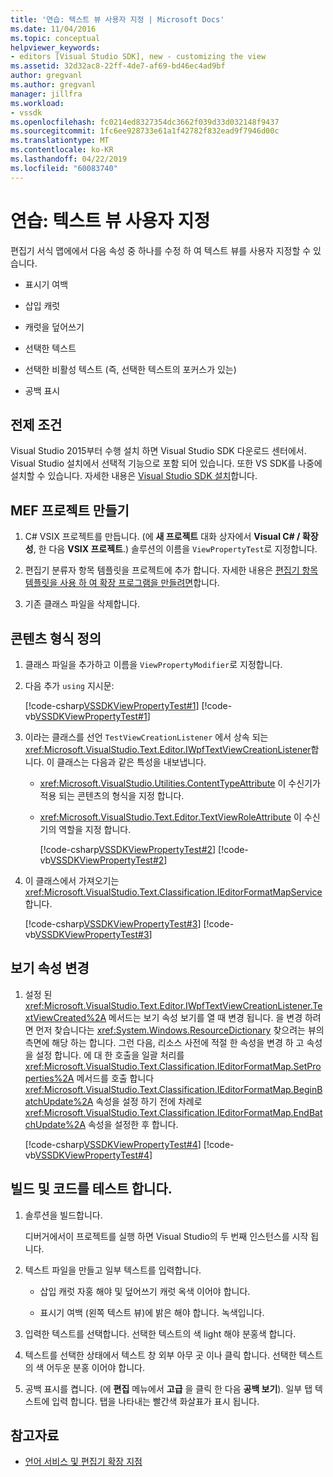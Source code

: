 ```yaml
---
title: '연습: 텍스트 뷰 사용자 지정 | Microsoft Docs'
ms.date: 11/04/2016
ms.topic: conceptual
helpviewer_keywords:
- editors [Visual Studio SDK], new - customizing the view
ms.assetid: 32d32ac8-22ff-4de7-af69-bd46ec4ad9bf
author: gregvanl
ms.author: gregvanl
manager: jillfra
ms.workload:
- vssdk
ms.openlocfilehash: fc0214ed8327354dc3662f039d33d032148f9437
ms.sourcegitcommit: 1fc6ee928733e61a1f42782f832ead9f7946d00c
ms.translationtype: MT
ms.contentlocale: ko-KR
ms.lasthandoff: 04/22/2019
ms.locfileid: "60083740"
---
```

# <a name="walkthrough-customize-the-text-view"></a>연습: 텍스트 뷰 사용자 지정
편집기 서식 맵에에서 다음 속성 중 하나를 수정 하 여 텍스트 뷰를 사용자 지정할 수 있습니다.

- 표시기 여백

- 삽입 캐럿

- 캐럿을 덮어쓰기

- 선택한 텍스트

- 선택한 비활성 텍스트 (즉, 선택한 텍스트의 포커스가 있는)

- 공백 표시

## <a name="prerequisites"></a>전제 조건
 Visual Studio 2015부터 수행 설치 하면 Visual Studio SDK 다운로드 센터에서. Visual Studio 설치에서 선택적 기능으로 포함 되어 있습니다. 또한 VS SDK를 나중에 설치할 수 있습니다. 자세한 내용은 [Visual Studio SDK 설치](../extensibility/installing-the-visual-studio-sdk.md)합니다.

## <a name="create-a-mef-project"></a>MEF 프로젝트 만들기

1. C# VSIX 프로젝트를 만듭니다. (에 **새 프로젝트** 대화 상자에서 **Visual C# / 확장성**, 한 다음 **VSIX 프로젝트**.) 솔루션의 이름을 `ViewPropertyTest`로 지정합니다.

2. 편집기 분류자 항목 템플릿을 프로젝트에 추가 합니다. 자세한 내용은 [편집기 항목 템플릿을 사용 하 여 확장 프로그램을 만들려면](../extensibility/creating-an-extension-with-an-editor-item-template.md)합니다.

3. 기존 클래스 파일을 삭제합니다.

## <a name="define-the-content-type"></a>콘텐츠 형식 정의

1. 클래스 파일을 추가하고 이름을 `ViewPropertyModifier`로 지정합니다.

2. 다음 추가 `using` 지시문:

    [!code-csharp[VSSDKViewPropertyTest#1](../extensibility/codesnippet/CSharp/walkthrough-customizing-the-text-view_1.cs)]
    [!code-vb[VSSDKViewPropertyTest#1](../extensibility/codesnippet/VisualBasic/walkthrough-customizing-the-text-view_1.vb)]

3. 이라는 클래스를 선언 `TestViewCreationListener` 에서 상속 되는 <xref:Microsoft.VisualStudio.Text.Editor.IWpfTextViewCreationListener>합니다. 이 클래스는 다음과 같은 특성을 내보냅니다.

   - <xref:Microsoft.VisualStudio.Utilities.ContentTypeAttribute> 이 수신기가 적용 되는 콘텐츠의 형식을 지정 합니다.

   - <xref:Microsoft.VisualStudio.Text.Editor.TextViewRoleAttribute> 이 수신기의 역할을 지정 합니다.

     [!code-csharp[VSSDKViewPropertyTest#2](../extensibility/codesnippet/CSharp/walkthrough-customizing-the-text-view_2.cs)]
     [!code-vb[VSSDKViewPropertyTest#2](../extensibility/codesnippet/VisualBasic/walkthrough-customizing-the-text-view_2.vb)]

4. 이 클래스에서 가져오기는 <xref:Microsoft.VisualStudio.Text.Classification.IEditorFormatMapService>합니다.

    [!code-csharp[VSSDKViewPropertyTest#3](../extensibility/codesnippet/CSharp/walkthrough-customizing-the-text-view_3.cs)]
    [!code-vb[VSSDKViewPropertyTest#3](../extensibility/codesnippet/VisualBasic/walkthrough-customizing-the-text-view_3.vb)]

## <a name="change-the-view-properties"></a>보기 속성 변경

1. 설정 된 <xref:Microsoft.VisualStudio.Text.Editor.IWpfTextViewCreationListener.TextViewCreated%2A> 메서드는 보기 속성 보기를 열 때 변경 됩니다. 을 변경 하려면 먼저 찾습니다는 <xref:System.Windows.ResourceDictionary> 찾으려는 뷰의 측면에 해당 하는 합니다. 그런 다음, 리소스 사전에 적절 한 속성을 변경 하 고 속성을 설정 합니다. 에 대 한 호출을 일괄 처리를 <xref:Microsoft.VisualStudio.Text.Classification.IEditorFormatMap.SetProperties%2A> 메서드를 호출 합니다 <xref:Microsoft.VisualStudio.Text.Classification.IEditorFormatMap.BeginBatchUpdate%2A> 속성을 설정 하기 전에 차례로 <xref:Microsoft.VisualStudio.Text.Classification.IEditorFormatMap.EndBatchUpdate%2A> 속성을 설정한 후 합니다.

     [!code-csharp[VSSDKViewPropertyTest#4](../extensibility/codesnippet/CSharp/walkthrough-customizing-the-text-view_4.cs)]
     [!code-vb[VSSDKViewPropertyTest#4](../extensibility/codesnippet/VisualBasic/walkthrough-customizing-the-text-view_4.vb)]

## <a name="build-and-test-the-code"></a>빌드 및 코드를 테스트 합니다.

1. 솔루션을 빌드합니다.

     디버거에서이 프로젝트를 실행 하면 Visual Studio의 두 번째 인스턴스를 시작 됩니다.

2. 텍스트 파일을 만들고 일부 텍스트를 입력합니다.

    - 삽입 캐럿 자홍 해야 및 덮어쓰기 캐럿 옥색 이어야 합니다.

    - 표시기 여백 (왼쪽 텍스트 뷰)에 밝은 해야 합니다. 녹색입니다.

3. 입력한 텍스트를 선택합니다. 선택한 텍스트의 색 light 해야 분홍색 합니다.

4. 텍스트를 선택한 상태에서 텍스트 창 외부 아무 곳 이나 클릭 합니다. 선택한 텍스트의 색 어두운 분홍 이어야 합니다.

5. 공백 표시를 켭니다. (에 **편집** 메뉴에서 **고급** 을 클릭 한 다음 **공백 보기**). 일부 탭 텍스트에 입력 합니다. 탭을 나타내는 빨간색 화살표가 표시 됩니다.

## <a name="see-also"></a>참고자료
- [언어 서비스 및 편집기 확장 지점](../extensibility/language-service-and-editor-extension-points.md)